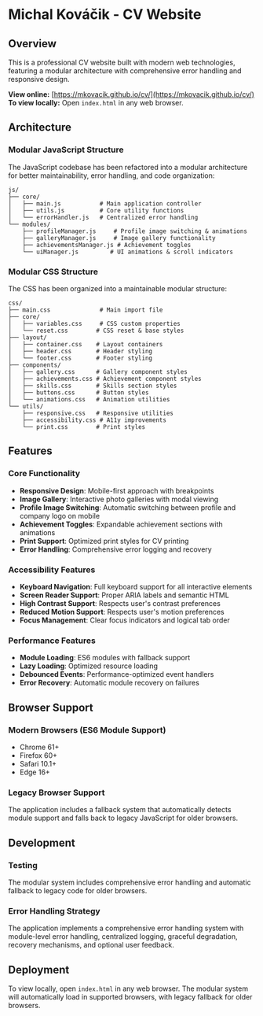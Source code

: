 # Michal Kováčik - CV Website

## Overview

This is a professional CV website built with modern web technologies, featuring a modular architecture with comprehensive error handling and responsive design.

**View online:** [https://mkovacik.github.io/cv/](https://mkovacik.github.io/cv/)  
**To view locally:** Open `index.html` in any web browser.

## Architecture

### Modular JavaScript Structure

The JavaScript codebase has been refactored into a modular architecture for better maintainability, error handling, and code organization:

```
js/
├── core/
│   ├── main.js           # Main application controller
│   ├── utils.js          # Core utility functions
│   └── errorHandler.js   # Centralized error handling
└── modules/
    ├── profileManager.js     # Profile image switching & animations
    ├── galleryManager.js     # Image gallery functionality
    ├── achievementsManager.js # Achievement toggles
    └── uiManager.js         # UI animations & scroll indicators
```

### Modular CSS Structure

The CSS has been organized into a maintainable modular structure:

```
css/
├── main.css              # Main import file
├── core/
│   ├── variables.css     # CSS custom properties
│   └── reset.css        # CSS reset & base styles
├── layout/
│   ├── container.css    # Layout containers
│   ├── header.css       # Header styling
│   └── footer.css       # Footer styling
├── components/
│   ├── gallery.css      # Gallery component styles
│   ├── achievements.css # Achievement component styles
│   ├── skills.css       # Skills section styles
│   ├── buttons.css      # Button styles
│   └── animations.css   # Animation utilities
└── utils/
    ├── responsive.css   # Responsive utilities
    ├── accessibility.css # A11y improvements
    └── print.css        # Print styles
```

## Features

### Core Functionality
- **Responsive Design**: Mobile-first approach with breakpoints
- **Image Gallery**: Interactive photo galleries with modal viewing
- **Profile Image Switching**: Automatic switching between profile and company logo on mobile
- **Achievement Toggles**: Expandable achievement sections with animations
- **Print Support**: Optimized print styles for CV printing
- **Error Handling**: Comprehensive error logging and recovery

### Accessibility Features
- **Keyboard Navigation**: Full keyboard support for all interactive elements
- **Screen Reader Support**: Proper ARIA labels and semantic HTML
- **High Contrast Support**: Respects user's contrast preferences
- **Reduced Motion Support**: Respects user's motion preferences
- **Focus Management**: Clear focus indicators and logical tab order

### Performance Features
- **Module Loading**: ES6 modules with fallback support
- **Lazy Loading**: Optimized resource loading
- **Debounced Events**: Performance-optimized event handlers
- **Error Recovery**: Automatic module recovery on failures

## Browser Support

### Modern Browsers (ES6 Module Support)
- Chrome 61+
- Firefox 60+
- Safari 10.1+
- Edge 16+

### Legacy Browser Support
The application includes a fallback system that automatically detects module support and falls back to legacy JavaScript for older browsers.

## Development

### Testing
The modular system includes comprehensive error handling and automatic fallback to legacy code for older browsers.

### Error Handling Strategy
The application implements a comprehensive error handling system with module-level error handling, centralized logging, graceful degradation, recovery mechanisms, and optional user feedback.

## Deployment

To view locally, open `index.html` in any web browser. The modular system will automatically load in supported browsers, with legacy fallback for older browsers.
